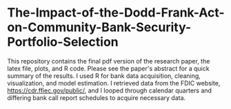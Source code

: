 # The-Impact-of-the-Dodd-Frank-Act-on-Community-Bank-Security-Portfolio-Selection

This repository contains the final pdf version of the research paper, the latex file, plots, and R code.  Please see the paper's abstract for a quick summary of the results. I used R for bank data acquisition, cleaning, visualization, and model estimation.  I retrieved data from the FDIC website, https://cdr.ffiec.gov/public/, and I looped through calendar quarters and differing bank call report schedules to acquire necessary data. 
